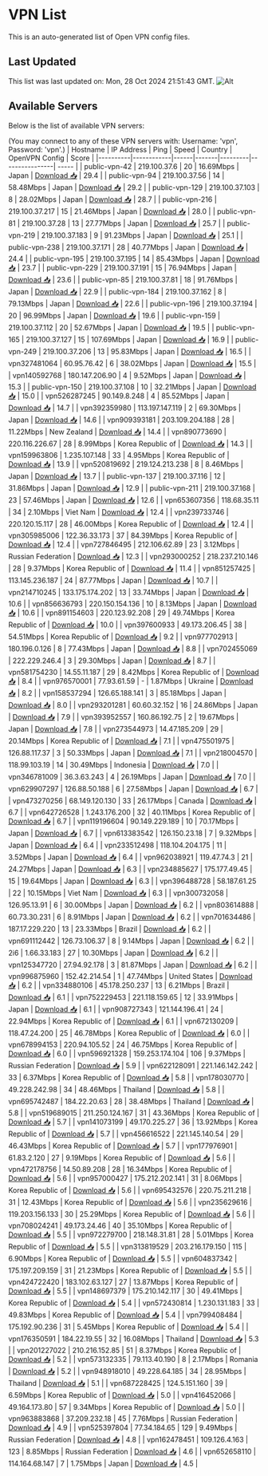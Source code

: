 # VPN List

This is an auto-generated list of Open VPN config files.

## Last Updated

This list was last updated on: Mon, 28 Oct 2024 21:51:43 GMT.
![Alt](https://repobeats.axiom.co/api/embed/186b98318ef1479477931607c1ad7d823f12451f.svg "Repobeats analytics image")

## Available Servers

Below is the list of available VPN servers:

(You may connect to any of these VPN servers with: Username: 'vpn', Password: 'vpn'.)
| Hostname | IP Address | Ping | Speed | Country | OpenVPN Config | Score |
|----------|------------|------|-------|---------|----------------| ----- |
| public-vpn-42 | 219.100.37.6 | 20 | 16.69Mbps | Japan | [Download 📥](./configs/server_0_JP.ovpn) | 29.4 |
| public-vpn-94 | 219.100.37.56 | 14 | 58.48Mbps | Japan | [Download 📥](./configs/server_1_JP.ovpn) | 29.2 |
| public-vpn-129 | 219.100.37.103 | 8 | 28.02Mbps | Japan | [Download 📥](./configs/server_2_JP.ovpn) | 28.7 |
| public-vpn-216 | 219.100.37.217 | 15 | 21.46Mbps | Japan | [Download 📥](./configs/server_3_JP.ovpn) | 28.0 |
| public-vpn-81 | 219.100.37.28 | 13 | 27.77Mbps | Japan | [Download 📥](./configs/server_4_JP.ovpn) | 25.7 |
| public-vpn-219 | 219.100.37.183 | 9 | 91.23Mbps | Japan | [Download 📥](./configs/server_5_JP.ovpn) | 25.1 |
| public-vpn-238 | 219.100.37.171 | 28 | 40.77Mbps | Japan | [Download 📥](./configs/server_6_JP.ovpn) | 24.4 |
| public-vpn-195 | 219.100.37.195 | 14 | 85.43Mbps | Japan | [Download 📥](./configs/server_7_JP.ovpn) | 23.7 |
| public-vpn-229 | 219.100.37.191 | 15 | 76.94Mbps | Japan | [Download 📥](./configs/server_8_JP.ovpn) | 23.6 |
| public-vpn-85 | 219.100.37.81 | 18 | 91.76Mbps | Japan | [Download 📥](./configs/server_9_JP.ovpn) | 22.9 |
| public-vpn-184 | 219.100.37.162 | 8 | 79.13Mbps | Japan | [Download 📥](./configs/server_10_JP.ovpn) | 22.6 |
| public-vpn-196 | 219.100.37.194 | 20 | 96.99Mbps | Japan | [Download 📥](./configs/server_11_JP.ovpn) | 19.6 |
| public-vpn-159 | 219.100.37.112 | 20 | 52.67Mbps | Japan | [Download 📥](./configs/server_12_JP.ovpn) | 19.5 |
| public-vpn-165 | 219.100.37.127 | 15 | 107.69Mbps | Japan | [Download 📥](./configs/server_13_JP.ovpn) | 16.9 |
| public-vpn-249 | 219.100.37.206 | 13 | 95.83Mbps | Japan | [Download 📥](./configs/server_14_JP.ovpn) | 16.5 |
| vpn327481064 | 60.95.76.42 | 6 | 38.02Mbps | Japan | [Download 📥](./configs/server_15_JP.ovpn) | 15.5 |
| vpn140592768 | 180.147.206.90 | 4 | 9.52Mbps | Japan | [Download 📥](./configs/server_16_JP.ovpn) | 15.3 |
| public-vpn-150 | 219.100.37.108 | 10 | 32.21Mbps | Japan | [Download 📥](./configs/server_17_JP.ovpn) | 15.0 |
| vpn526287245 | 90.149.8.248 | 4 | 85.52Mbps | Japan | [Download 📥](./configs/server_18_JP.ovpn) | 14.7 |
| vpn392359980 | 113.197.147.119 | 2 | 69.30Mbps | Japan | [Download 📥](./configs/server_19_JP.ovpn) | 14.6 |
| vpn909393181 | 203.109.204.188 | 28 | 11.22Mbps | New Zealand | [Download 📥](./configs/server_20_NZ.ovpn) | 14.4 |
| vpn890773690 | 220.116.226.67 | 28 | 8.99Mbps | Korea Republic of | [Download 📥](./configs/server_21_KR.ovpn) | 14.3 |
| vpn159963806 | 1.235.107.148 | 33 | 4.95Mbps | Korea Republic of | [Download 📥](./configs/server_22_KR.ovpn) | 13.9 |
| vpn520819692 | 219.124.213.238 | 8 | 8.46Mbps | Japan | [Download 📥](./configs/server_23_JP.ovpn) | 13.7 |
| public-vpn-137 | 219.100.37.116 | 12 | 31.86Mbps | Japan | [Download 📥](./configs/server_24_JP.ovpn) | 12.9 |
| public-vpn-211 | 219.100.37.168 | 23 | 57.46Mbps | Japan | [Download 📥](./configs/server_25_JP.ovpn) | 12.6 |
| vpn653607356 | 118.68.35.11 | 34 | 2.10Mbps | Viet Nam | [Download 📥](./configs/server_26_VN.ovpn) | 12.4 |
| vpn239733746 | 220.120.15.117 | 28 | 46.00Mbps | Korea Republic of | [Download 📥](./configs/server_27_KR.ovpn) | 12.4 |
| vpn305985006 | 122.36.33.173 | 37 | 84.39Mbps | Korea Republic of | [Download 📥](./configs/server_28_KR.ovpn) | 12.4 |
| vpn727846495 | 212.106.62.89 | 23 | 3.12Mbps | Russian Federation | [Download 📥](./configs/server_29_RU.ovpn) | 12.3 |
| vpn293000252 | 218.237.210.146 | 28 | 9.37Mbps | Korea Republic of | [Download 📥](./configs/server_30_KR.ovpn) | 11.4 |
| vpn851257425 | 113.145.236.187 | 24 | 87.77Mbps | Japan | [Download 📥](./configs/server_31_JP.ovpn) | 10.7 |
| vpn214710245 | 133.175.174.202 | 13 | 33.74Mbps | Japan | [Download 📥](./configs/server_32_JP.ovpn) | 10.6 |
| vpn856636793 | 220.150.154.136 | 10 | 8.13Mbps | Japan | [Download 📥](./configs/server_33_JP.ovpn) | 10.6 |
| vpn891154603 | 220.123.92.208 | 29 | 49.74Mbps | Korea Republic of | [Download 📥](./configs/server_34_KR.ovpn) | 10.0 |
| vpn397600933 | 49.173.206.45 | 38 | 54.51Mbps | Korea Republic of | [Download 📥](./configs/server_35_KR.ovpn) | 9.2 |
| vpn977702913 | 180.196.0.126 | 8 | 77.43Mbps | Japan | [Download 📥](./configs/server_36_JP.ovpn) | 8.8 |
| vpn702455069 | 222.229.246.4 | 3 | 29.30Mbps | Japan | [Download 📥](./configs/server_37_JP.ovpn) | 8.7 |
| vpn581754230 | 14.55.11.187 | 29 | 8.42Mbps | Korea Republic of | [Download 📥](./configs/server_38_KR.ovpn) | 8.4 |
| vpn976570001 | 77.93.61.59 | - | 1.87Mbps | Ukraine | [Download 📥](./configs/server_39_UA.ovpn) | 8.2 |
| vpn158537294 | 126.65.188.141 | 3 | 85.18Mbps | Japan | [Download 📥](./configs/server_40_JP.ovpn) | 8.0 |
| vpn293201281 | 60.60.32.152 | 16 | 24.86Mbps | Japan | [Download 📥](./configs/server_41_JP.ovpn) | 7.9 |
| vpn393952557 | 160.86.192.75 | 2 | 19.67Mbps | Japan | [Download 📥](./configs/server_42_JP.ovpn) | 7.8 |
| vpn273544973 | 14.47.185.209 | 29 | 20.14Mbps | Korea Republic of | [Download 📥](./configs/server_43_KR.ovpn) | 7.1 |
| vpn475501975 | 126.88.117.37 | 3 | 50.33Mbps | Japan | [Download 📥](./configs/server_44_JP.ovpn) | 7.1 |
| vpn218004570 | 118.99.103.19 | 14 | 30.49Mbps | Indonesia | [Download 📥](./configs/server_45_ID.ovpn) | 7.0 |
| vpn346781009 | 36.3.63.243 | 4 | 26.19Mbps | Japan | [Download 📥](./configs/server_46_JP.ovpn) | 7.0 |
| vpn629907297 | 126.88.50.188 | 6 | 27.58Mbps | Japan | [Download 📥](./configs/server_47_JP.ovpn) | 6.7 |
| vpn473270256 | 68.149.120.130 | 33 | 26.17Mbps | Canada | [Download 📥](./configs/server_48_CA.ovpn) | 6.7 |
| vpn642726528 | 1.243.176.200 | 32 | 40.11Mbps | Korea Republic of | [Download 📥](./configs/server_49_KR.ovpn) | 6.7 |
| vpn119196604 | 90.149.229.189 | 10 | 70.17Mbps | Japan | [Download 📥](./configs/server_50_JP.ovpn) | 6.7 |
| vpn613383542 | 126.150.23.18 | 7 | 9.32Mbps | Japan | [Download 📥](./configs/server_51_JP.ovpn) | 6.4 |
| vpn233512498 | 118.104.204.175 | 11 | 3.52Mbps | Japan | [Download 📥](./configs/server_52_JP.ovpn) | 6.4 |
| vpn962038921 | 119.47.74.3 | 21 | 24.27Mbps | Japan | [Download 📥](./configs/server_53_JP.ovpn) | 6.3 |
| vpn234885627 | 175.177.49.45 | 15 | 19.64Mbps | Japan | [Download 📥](./configs/server_54_JP.ovpn) | 6.3 |
| vpn396488728 | 58.187.61.25 | 22 | 10.15Mbps | Viet Nam | [Download 📥](./configs/server_55_VN.ovpn) | 6.3 |
| vpn300732058 | 126.95.13.91 | 6 | 30.00Mbps | Japan | [Download 📥](./configs/server_56_JP.ovpn) | 6.2 |
| vpn803614888 | 60.73.30.231 | 6 | 8.91Mbps | Japan | [Download 📥](./configs/server_57_JP.ovpn) | 6.2 |
| vpn701634486 | 187.17.229.220 | 13 | 23.33Mbps | Brazil | [Download 📥](./configs/server_58_BR.ovpn) | 6.2 |
| vpn691112442 | 126.73.106.37 | 8 | 9.14Mbps | Japan | [Download 📥](./configs/server_59_JP.ovpn) | 6.2 |
| 2i6 | 1.66.33.183 | 27 | 10.30Mbps | Japan | [Download 📥](./configs/server_60_JP.ovpn) | 6.2 |
| vpn125347720 | 27.94.92.178 | 3 | 81.87Mbps | Japan | [Download 📥](./configs/server_61_JP.ovpn) | 6.2 |
| vpn996875960 | 152.42.214.54 | 1 | 47.74Mbps | United States | [Download 📥](./configs/server_62_US.ovpn) | 6.2 |
| vpn334880106 | 45.178.250.237 | 13 | 6.21Mbps | Brazil | [Download 📥](./configs/server_63_BR.ovpn) | 6.1 |
| vpn752229453 | 221.118.159.65 | 12 | 33.91Mbps | Japan | [Download 📥](./configs/server_64_JP.ovpn) | 6.1 |
| vpn908727343 | 121.144.196.41 | 24 | 22.94Mbps | Korea Republic of | [Download 📥](./configs/server_65_KR.ovpn) | 6.1 |
| vpn672130209 | 118.47.24.200 | 25 | 46.78Mbps | Korea Republic of | [Download 📥](./configs/server_66_KR.ovpn) | 6.0 |
| vpn678994153 | 220.94.105.52 | 24 | 46.75Mbps | Korea Republic of | [Download 📥](./configs/server_67_KR.ovpn) | 6.0 |
| vpn596921328 | 159.253.174.104 | 106 | 9.37Mbps | Russian Federation | [Download 📥](./configs/server_68_RU.ovpn) | 5.9 |
| vpn622128091 | 221.146.142.242 | 33 | 6.37Mbps | Korea Republic of | [Download 📥](./configs/server_69_KR.ovpn) | 5.8 |
| vpn178030770 | 49.228.242.98 | 34 | 48.46Mbps | Thailand | [Download 📥](./configs/server_70_TH.ovpn) | 5.8 |
| vpn695742487 | 184.22.20.63 | 28 | 38.48Mbps | Thailand | [Download 📥](./configs/server_71_TH.ovpn) | 5.8 |
| vpn519689015 | 211.250.124.167 | 31 | 43.36Mbps | Korea Republic of | [Download 📥](./configs/server_72_KR.ovpn) | 5.7 |
| vpn141073199 | 49.170.225.27 | 36 | 13.92Mbps | Korea Republic of | [Download 📥](./configs/server_73_KR.ovpn) | 5.7 |
| vpn456616522 | 221.145.140.54 | 29 | 46.43Mbps | Korea Republic of | [Download 📥](./configs/server_74_KR.ovpn) | 5.7 |
| vpn177976901 | 61.83.2.120 | 27 | 9.19Mbps | Korea Republic of | [Download 📥](./configs/server_75_KR.ovpn) | 5.6 |
| vpn472178756 | 14.50.89.208 | 28 | 16.34Mbps | Korea Republic of | [Download 📥](./configs/server_76_KR.ovpn) | 5.6 |
| vpn957000427 | 175.212.202.141 | 31 | 8.06Mbps | Korea Republic of | [Download 📥](./configs/server_77_KR.ovpn) | 5.6 |
| vpn695432576 | 220.75.211.218 | 31 | 12.43Mbps | Korea Republic of | [Download 📥](./configs/server_78_KR.ovpn) | 5.6 |
| vpn235629616 | 119.203.156.133 | 30 | 25.29Mbps | Korea Republic of | [Download 📥](./configs/server_79_KR.ovpn) | 5.6 |
| vpn708024241 | 49.173.24.46 | 40 | 35.10Mbps | Korea Republic of | [Download 📥](./configs/server_80_KR.ovpn) | 5.5 |
| vpn972279700 | 218.148.31.81 | 28 | 5.01Mbps | Korea Republic of | [Download 📥](./configs/server_81_KR.ovpn) | 5.5 |
| vpn313819529 | 203.216.179.150 | 115 | 6.90Mbps | Korea Republic of | [Download 📥](./configs/server_82_KR.ovpn) | 5.5 |
| vpn604837342 | 175.197.209.159 | 31 | 21.23Mbps | Korea Republic of | [Download 📥](./configs/server_83_KR.ovpn) | 5.5 |
| vpn424722420 | 183.102.63.127 | 27 | 13.87Mbps | Korea Republic of | [Download 📥](./configs/server_84_KR.ovpn) | 5.5 |
| vpn148697379 | 175.210.142.117 | 30 | 49.41Mbps | Korea Republic of | [Download 📥](./configs/server_85_KR.ovpn) | 5.4 |
| vpn572430814 | 1.230.131.183 | 33 | 49.83Mbps | Korea Republic of | [Download 📥](./configs/server_86_KR.ovpn) | 5.4 |
| vpn799408484 | 175.192.90.236 | 31 | 5.45Mbps | Korea Republic of | [Download 📥](./configs/server_87_KR.ovpn) | 5.4 |
| vpn176350591 | 184.22.19.55 | 32 | 16.08Mbps | Thailand | [Download 📥](./configs/server_88_TH.ovpn) | 5.3 |
| vpn201227022 | 210.216.152.85 | 51 | 8.37Mbps | Korea Republic of | [Download 📥](./configs/server_89_KR.ovpn) | 5.2 |
| vpn573132335 | 79.113.40.190 | 8 | 2.17Mbps | Romania | [Download 📥](./configs/server_90_RO.ovpn) | 5.2 |
| vpn948918010 | 49.228.64.185 | 34 | 28.95Mbps | Thailand | [Download 📥](./configs/server_91_TH.ovpn) | 5.1 |
| vpn687228425 | 124.5.151.160 | 39 | 6.59Mbps | Korea Republic of | [Download 📥](./configs/server_92_KR.ovpn) | 5.0 |
| vpn416452066 | 49.164.173.80 | 57 | 9.34Mbps | Korea Republic of | [Download 📥](./configs/server_93_KR.ovpn) | 5.0 |
| vpn963883868 | 37.209.232.18 | 45 | 7.76Mbps | Russian Federation | [Download 📥](./configs/server_94_RU.ovpn) | 4.9 |
| vpn525397804 | 77.34.184.65 | 129 | 9.49Mbps | Russian Federation | [Download 📥](./configs/server_95_RU.ovpn) | 4.8 |
| vpn162478451 | 109.126.4.163 | 123 | 8.85Mbps | Russian Federation | [Download 📥](./configs/server_96_RU.ovpn) | 4.6 |
| vpn652658110 | 114.164.68.147 | 7 | 1.75Mbps | Japan | [Download 📥](./configs/server_97_JP.ovpn) | 4.5 |
